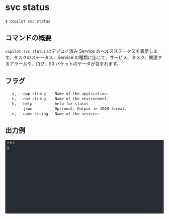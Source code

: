 # svc status
```console
$ copilot svc status
```

## コマンドの概要
`copilot svc status` はデプロイ済み Service のへルスステータスを表示します。タスクのステータス、Service の種類に応じて、サービス、タスク、関連するアラームや、ログ、S3 バケットのデータが含まれます。

## フラグ
```
  -a, --app string    Name of the application.
  -e, --env string    Name of the environment.
  -h, --help          help for status
      --json          Optional. Output in JSON format.
  -n, --name string   Name of the service.
```

## 出力例

![Running copilot svc status](https://raw.githubusercontent.com/kohidave/copilot-demos/master/svc-status.svg?sanitize=true)

